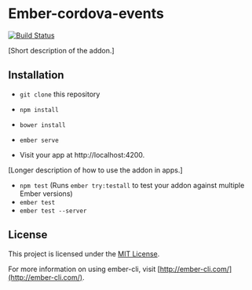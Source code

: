 # Ember-cordova-events 
[![Build Status](https://travis-ci.org/isleofcode/ember-cordova-events.svg?branch=master)](https://travis-ci.org/isleofcode/ember-cordova-events)

[Short description of the addon.]

Installation
------------------------------------------------------------------------------

* `git clone` this repository
* `npm install`
* `bower install`


* `ember serve`
* Visit your app at http://localhost:4200.

[Longer description of how to use the addon in apps.]

* `npm test` (Runs `ember try:testall` to test your addon against multiple Ember versions)
* `ember test`
* `ember test --server`

License
------------------------------------------------------------------------------

This project is licensed under the [MIT License](LICENSE.md).

For more information on using ember-cli, visit [http://ember-cli.com/](http://ember-cli.com/).
